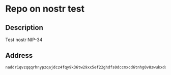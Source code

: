 # Repo on nostr test

## Description

Test nostr NIP-34

## Address

```
naddr1qvzqqqrhnypzqajdcz4fqy9k36tw29xx5ef22ghdfs0dccmxcd6tnhg0v8zwukxdqy2hwumn8ghj7erfw36x7tnsw43z7un9d3shjqq2va5hxarj946x2um5ml42ul
```

